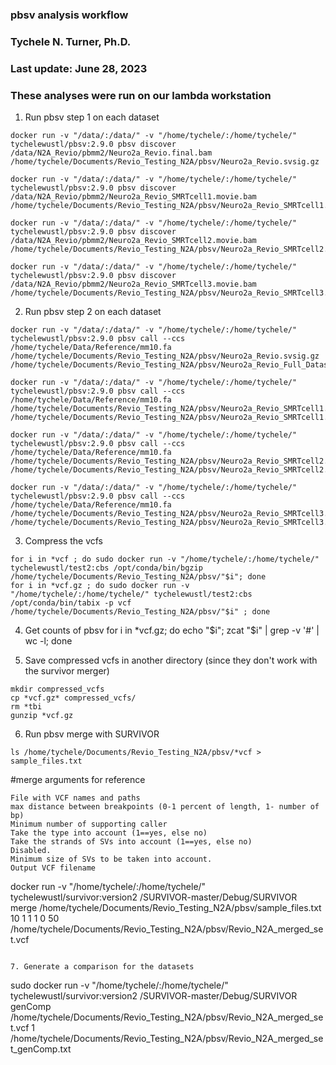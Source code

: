 ### pbsv analysis workflow
### Tychele N. Turner, Ph.D.
### Last update: June 28, 2023
### These analyses were run on our lambda workstation

1. Run pbsv step 1 on each dataset
```
docker run -v "/data/:/data/" -v "/home/tychele/:/home/tychele/" tychelewustl/pbsv:2.9.0 pbsv discover /data/N2A_Revio/pbmm2/Neuro2a_Revio.final.bam /home/tychele/Documents/Revio_Testing_N2A/pbsv/Neuro2a_Revio.svsig.gz

docker run -v "/data/:/data/" -v "/home/tychele/:/home/tychele/" tychelewustl/pbsv:2.9.0 pbsv discover /data/N2A_Revio/pbmm2/Neuro2a_Revio_SMRTcell1.movie.bam /home/tychele/Documents/Revio_Testing_N2A/pbsv/Neuro2a_Revio_SMRTcell1.svsig.gz

docker run -v "/data/:/data/" -v "/home/tychele/:/home/tychele/" tychelewustl/pbsv:2.9.0 pbsv discover /data/N2A_Revio/pbmm2/Neuro2a_Revio_SMRTcell2.movie.bam /home/tychele/Documents/Revio_Testing_N2A/pbsv/Neuro2a_Revio_SMRTcell2.svsig.gz

docker run -v "/data/:/data/" -v "/home/tychele/:/home/tychele/" tychelewustl/pbsv:2.9.0 pbsv discover /data/N2A_Revio/pbmm2/Neuro2a_Revio_SMRTcell3.movie.bam /home/tychele/Documents/Revio_Testing_N2A/pbsv/Neuro2a_Revio_SMRTcell3.svsig.gz
```

2. Run pbsv step 2 on each dataset
```
docker run -v "/data/:/data/" -v "/home/tychele/:/home/tychele/" tychelewustl/pbsv:2.9.0 pbsv call --ccs /home/tychele/Data/Reference/mm10.fa /home/tychele/Documents/Revio_Testing_N2A/pbsv/Neuro2a_Revio.svsig.gz /home/tychele/Documents/Revio_Testing_N2A/pbsv/Neuro2a_Revio_Full_Dataset.var.vcf

docker run -v "/data/:/data/" -v "/home/tychele/:/home/tychele/" tychelewustl/pbsv:2.9.0 pbsv call --ccs /home/tychele/Data/Reference/mm10.fa /home/tychele/Documents/Revio_Testing_N2A/pbsv/Neuro2a_Revio_SMRTcell1.svsig.gz /home/tychele/Documents/Revio_Testing_N2A/pbsv/Neuro2a_Revio_SMRTcell1.var.vcf

docker run -v "/data/:/data/" -v "/home/tychele/:/home/tychele/" tychelewustl/pbsv:2.9.0 pbsv call --ccs /home/tychele/Data/Reference/mm10.fa /home/tychele/Documents/Revio_Testing_N2A/pbsv/Neuro2a_Revio_SMRTcell2.svsig.gz /home/tychele/Documents/Revio_Testing_N2A/pbsv/Neuro2a_Revio_SMRTcell2.var.vcf

docker run -v "/data/:/data/" -v "/home/tychele/:/home/tychele/" tychelewustl/pbsv:2.9.0 pbsv call --ccs /home/tychele/Data/Reference/mm10.fa /home/tychele/Documents/Revio_Testing_N2A/pbsv/Neuro2a_Revio_SMRTcell3.svsig.gz /home/tychele/Documents/Revio_Testing_N2A/pbsv/Neuro2a_Revio_SMRTcell3.var.vcf
```

3. Compress the vcfs
```
for i in *vcf ; do sudo docker run -v "/home/tychele/:/home/tychele/" tychelewustl/test2:cbs /opt/conda/bin/bgzip /home/tychele/Documents/Revio_Testing_N2A/pbsv/"$i"; done
for i in *vcf.gz ; do sudo docker run -v "/home/tychele/:/home/tychele/" tychelewustl/test2:cbs /opt/conda/bin/tabix -p vcf /home/tychele/Documents/Revio_Testing_N2A/pbsv/"$i" ; done
```

4. Get counts of pbsv
for i in *vcf.gz; do echo "$i"; zcat "$i" | grep -v '#' | wc -l; done

5. Save compressed vcfs in another directory (since they don't work with the survivor merger)
```
mkdir compressed_vcfs
cp *vcf.gz* compressed_vcfs/
rm *tbi
gunzip *vcf.gz
```

6. Run pbsv merge with SURVIVOR
```
ls /home/tychele/Documents/Revio_Testing_N2A/pbsv/*vcf > sample_files.txt
```

#merge arguments for reference
```
File with VCF names and paths
max distance between breakpoints (0-1 percent of length, 1- number of bp)
Minimum number of supporting caller
Take the type into account (1==yes, else no)
Take the strands of SVs into account (1==yes, else no)
Disabled.
Minimum size of SVs to be taken into account.
Output VCF filename
```

docker run -v "/home/tychele/:/home/tychele/" tychelewustl/survivor:version2 /SURVIVOR-master/Debug/SURVIVOR merge /home/tychele/Documents/Revio_Testing_N2A/pbsv/sample_files.txt 10 1 1 1 0 50 /home/tychele/Documents/Revio_Testing_N2A/pbsv/Revio_N2A_merged_set.vcf
```

7. Generate a comparison for the datasets
```
sudo docker run -v "/home/tychele/:/home/tychele/" tychelewustl/survivor:version2 /SURVIVOR-master/Debug/SURVIVOR genComp /home/tychele/Documents/Revio_Testing_N2A/pbsv/Revio_N2A_merged_set.vcf 1 /home/tychele/Documents/Revio_Testing_N2A/pbsv/Revio_N2A_merged_set_genComp.txt
```

